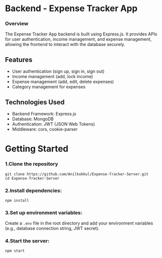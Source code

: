 
# Backend - Expense Tracker App

### Overview

The Expense Tracker App backend is built using Express.js. It provides APIs for user authentication, income management, and expense management, allowing the frontend to interact with the database securely.

## Features

- User authentication (sign up, sign in, sign out)
- Income management (add, lock income)
- Expense management (add, edit, delete expenses)
- Category management for expenses

## Technologies Used

- Backend Framework: Express.js
- Database: MongoDB
- Authentication: JWT (JSON Web Tokens)
- Middleware: cors, cookie-parser

# Getting Started

### 1.Clone the repository

```
git clone https://github.com/Anilkokkul/Expense-Tracker-Server.git
cd Expense-Tracker-Server
```

### 2.Install dependencies:
```
npm install
```

### 3.Set up environment variables:
Create a ```.env``` file in the root directory and add your environment variables (e.g., database connection string, JWT secret).

### 4.Start the server:

```
npm start
```